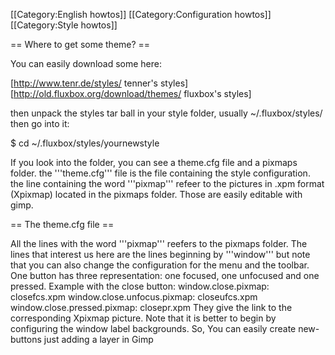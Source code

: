 [[Category:English howtos]]
[[Category:Configuration howtos]]
[[Category:Style howtos]]

== Where to get some theme? ==

You can easily download some here:

[http://www.tenr.de/styles/ tenner's styles]
[http://old.fluxbox.org/download/themes/ fluxbox's styles]

then unpack the styles tar ball in your style folder, usually ~/.fluxbox/styles/ then go into it:

 $ cd ~/.fluxbox/styles/yournewstyle

If you look into the folder, you can see a theme.cfg file and a pixmaps folder.
the '''theme.cfg''' file is the file containing the style configuration. the line containing the word '''pixmap''' refeer to the pictures in .xpm format (Xpixmap) located in the pixmaps
folder. Those are easily editable with gimp.

== The theme.cfg file ==

All the lines with the word '''pixmap''' reefers to the pixmaps folder.
The lines that interest us here are the lines beginning by '''window''' but note that you can also change the configuration for the menu and the toolbar.
One button has three representation: one focused, one unfocused and one pressed.
Example with the close button:
 window.close.pixmap:				closefcs.xpm
 window.close.unfocus.pixmap:			closeufcs.xpm
 window.close.pressed.pixmap:			closepr.xpm
They give the link to the corresponding Xpixmap picture.
Note that it is better to begin by configuring the window label backgrounds. So, You can easily create new-buttons just adding a layer in Gimp